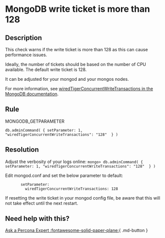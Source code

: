 # MongoDB write ticket is more than 128

## Description
This check warns if the write ticket is more than 128 as this can cause performance issues.

Ideally, the number of tickets should be based on the number of CPU available.
The default write ticket is 128.

It can be adjusted for your mongod and your mongos nodes.

For more information, see [wiredTigerConcurrentWriteTransactions in the MongoDB documentation](https://docs.mongodb.com/manual/reference/parameters/#mongodb-parameter-param.wiredTigerConcurrentWriteTransactions).


## Rule
MONGODB_GETPARAMETER

`db.adminCommand( { setParameter: 1, "wiredTigerConcurrentWriteTransactions": "128"  } )`

## Resolution
Adjust the verbosity of your logs online: `mongo> db.adminCommand( { setParameter: 1, "wiredTigerConcurrentWriteTransactions": "128"  } )`

Edit mongod.conf and set the below parameter to default:
```
       setParameter:
         wiredTigerConcurrentWriteTransactions: 128
```
If resetting the write ticket in your mongod config file, be aware that this will not take effect until the next restart.

## Need help with this?

[Ask a Percona Expert :fontawesome-solid-paper-plane:](https://www.percona.com/about-percona/contact?utm_source=pmm&utm_medium=banner&utm_campaign=advisors_readmore){ .md-button }